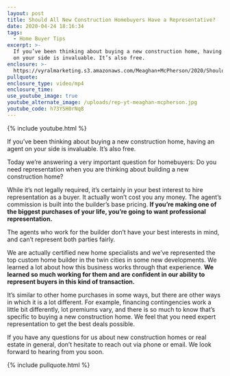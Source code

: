 ```yaml
---
layout: post
title: Should All New Construction Homebuyers Have a Representative?
date: 2020-04-24 18:16:34
tags:
  - Home Buyer Tips
excerpt: >-
  If you’ve been thinking about buying a new construction home, having an agent
  on your side is invaluable. It’s also free.
enclosure: >-
  https://vyralmarketing.s3.amazonaws.com/Meaghan+McPherson/2020/Should+All+New+Construction+Homebuyers+Have+a+Representative_.mp4
pullquote:
enclosure_type: video/mp4
enclosure_time:
use_youtube_image: true
youtube_alternate_image: /uploads/rep-yt-meaghan-mcpherson.jpg
youtube_code: h73YSH0rNq8
---
```


{% include youtube.html %}

If you’ve been thinking about buying a new construction home, having an agent on your side is invaluable. It’s also free.

Today we’re answering a very important question for homebuyers: Do you need representation when you are thinking about building a new construction home?

While it’s not legally required, it’s certainly in your best interest to hire representation as a buyer. It actually won’t cost you any money. The agent’s commission is built into the builder’s base pricing. **If you’re making one of the biggest purchases of your life, you’re going to want professional representation.&nbsp;**

The agents who work for the builder don’t have your best interests in mind, and can’t represent both parties fairly.

We are actually certified new home specialists and we’ve represented the top custom home builder in the twin cities in some new developments. We learned a lot about how this business works through that experience. **We learned so much working for them and are confident in our ability to represent buyers in this kind of transaction.**&nbsp;

It’s similar to other home purchases in some ways, but there are other ways in which it is a lot different. For example, financing contingencies work a little bit differently, lot premiums vary, and there is so much to know that’s specific to buying a new construction home. We feel that you need expert representation to get the best deals possible.

If you have any questions for us about new construction homes or real estate in general, don’t hesitate to reach out via phone or email. We look forward to hearing from you soon.

{% include pullquote.html %}
